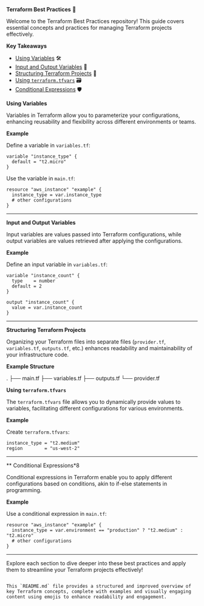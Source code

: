 
**Terraform Best Practices** 🚀

Welcome to the Terraform Best Practices repository! This guide covers essential concepts and practices for managing Terraform projects effectively.

**Key Takeaways**

- [Using Variables](#using-variables) 🛠️
- [Input and Output Variables](#input-and-output-variables) 🔁
- [Structuring Terraform Projects](#structuring-terraform-projects) 📂
- [Using `terraform.tfvars`](#using-terraformtfvars) 🗃️
- [Conditional Expressions](#conditional-expressions) 🛡️


**Using Variables**

Variables in Terraform allow you to parameterize your configurations, enhancing reusability and flexibility across different environments or teams.

 **Example**

Define a variable in `variables.tf`:

```hcl
variable "instance_type" {
  default = "t2.micro"
}
```

Use the variable in `main.tf`:

```hcl
resource "aws_instance" "example" {
  instance_type = var.instance_type
  # other configurations
}
```

---

**Input and Output Variables**

Input variables are values passed into Terraform configurations, while output variables are values retrieved after applying the configurations.

**Example**

Define an input variable in `variables.tf`:

```hcl
variable "instance_count" {
  type    = number
  default = 2
}

output "instance_count" {
  value = var.instance_count
}
```

---

**Structuring Terraform Projects**

Organizing your Terraform files into separate files (`provider.tf`, `variables.tf`, `outputs.tf`, etc.) enhances readability and maintainability of your infrastructure code.

**Example Structure**

.
├── main.tf
├── variables.tf
├── outputs.tf
└── provider.tf




**Using `terraform.tfvars`**

The `terraform.tfvars` file allows you to dynamically provide values to variables, facilitating different configurations for various environments.

**Example**

Create `terraform.tfvars`:

```hcl
instance_type = "t2.medium"
region        = "us-west-2"
```

---

** Conditional Expressions*8

Conditional expressions in Terraform enable you to apply different configurations based on conditions, akin to if-else statements in programming.

**Example**

Use a conditional expression in `main.tf`:

```hcl
resource "aws_instance" "example" {
  instance_type = var.environment == "production" ? "t2.medium" : "t2.micro"
  # other configurations
}
```

---

Explore each section to dive deeper into these best practices and apply them to streamline your Terraform projects effectively!
```

This `README.md` file provides a structured and improved overview of key Terraform concepts, complete with examples and visually engaging content using emojis to enhance readability and engagement.
